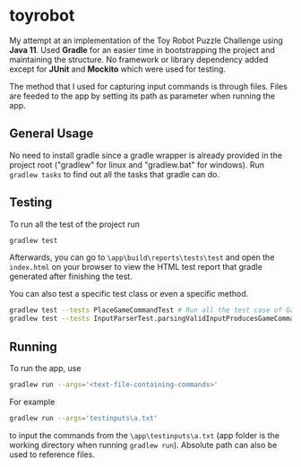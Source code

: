 # toyrobot
My attempt at an implementation of the Toy Robot Puzzle Challenge using **Java 11**. Used **Gradle** for an easier time in bootstrapping the project and maintaining the structure. No framework or library dependency added except for **JUnit** and **Mockito** which were used for testing. 

The method that I used for capturing input commands is through files. Files are feeded to the app by setting its path as parameter when running the app.

## General Usage
No need to install gradle since a gradle wrapper is already provided in the project root ("gradlew" for linux and "gradlew.bat" for windows). Run `gradlew tasks` to find out all the tasks that gradle can do.

## Testing
To run all the test of the project run
```bash
gradlew test
```
Afterwards, you can go to `\app\build\reports\tests\test` and open the `index.html` on your browser to view the HTML test report that gradle generated after finishing the test.

You can also test a specific test class or even a specific method.
```bash
gradlew test --tests PlaceGameCommandTest # Run all the test case of GameTest
gradlew test --tests InputParserTest.parsingValidInputProducesGameCommand # Run only the specified method of InputParserTest
```
## Running
To run the app, use
```bash
gradlew run --args='<text-file-containing-commands>'
```
For example
```bash
gradlew run --args='testinputs\a.txt'
```
to input the commands from the `\app\testinputs\a.txt` (app folder is the working directory when running `gradlew run`). Absolute path can also be used to reference files.
